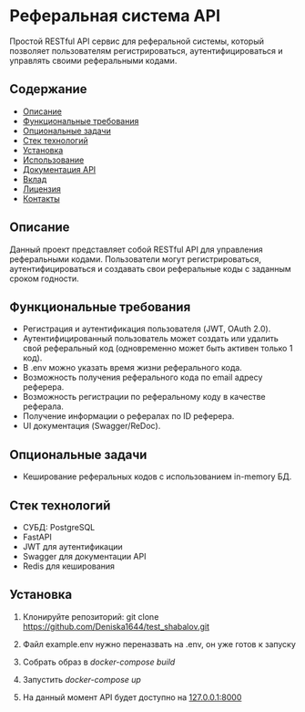 # Реферальная система API

Простой RESTful API сервис для реферальной системы, который позволяет пользователям регистрироваться, аутентифицироваться и управлять своими реферальными кодами.

## Содержание

- [Описание](#описание)
- [Функциональные требования](#функциональные-требования)
- [Опциональные задачи](#опциональные-задачи)
- [Стек технологий](#стек-технологий)
- [Установка](#установка)
- [Использование](#использование)
- [Документация API](#документация-api)
- [Вклад](#вклад)
- [Лицензия](#лицензия)
- [Контакты](#контакты)

## Описание

Данный проект представляет собой RESTful API для управления реферальными кодами. Пользователи могут регистрироваться, аутентифицироваться и создавать свои реферальные коды с заданным сроком годности.

## Функциональные требования

- Регистрация и аутентификация пользователя (JWT, OAuth 2.0).
- Аутентифицированный пользователь может создать или удалить свой реферальный код (одновременно может быть активен только 1 код).
- В .env можно указать время жизни реферального кода.
- Возможность получения реферального кода по email адресу реферера.
- Возможность регистрации по реферальному коду в качестве реферала.
- Получение информации о рефералах по ID реферера.
- UI документация (Swagger/ReDoc).

## Опциональные задачи

- Кеширование реферальных кодов с использованием in-memory БД.

## Стек технологий

- СУБД: PostgreSQL
- FastAPI
- JWT для аутентификации
- Swagger для документации API
- Redis для кеширования


## Установка

1. Клонируйте репозиторий:
   git clone https://github.com/Deniska1644/test_shabalov.git

2. Файл example.env нужно переназвать на .env, он уже готов к запуску
3. Собрать образ в *docker-compose build*
4. Запустить *docker-compose up*
5. На данный момент API будет доступно на [127.0.0.1:8000](http://127.0.0.1:8000/docs)
